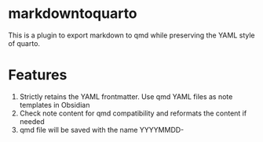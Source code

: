 # markdowntoquarto
This is a plugin to export markdown to qmd while preserving the YAML style of quarto.

# Features

1. Strictly retains the YAML frontmatter. Use qmd YAML files as note templates in Obsidian
2. Check note content for qmd compatibility and reformats the content if needed
3. qmd file will be saved with the name YYYYMMDD-<title>.qmd where title refers to the hyphenised concatenation of the note title.
4. Allows file exports to external paths as well.
5. Asks the user where they want to save the qmd file before exporting
6. Creates a ribbon button for the plugin. 
